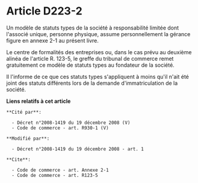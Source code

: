 # Article D223-2

Un modèle de statuts types de la société à responsabilité limitée dont l'associé unique, personne physique, assume
personnellement la gérance figure en annexe 2-1 au présent livre. 

Le centre de formalités des entreprises ou, dans le cas prévu au deuxième alinéa de l'article R. 123-5, le greffe du tribunal
de commerce remet gratuitement ce modèle de statuts types au fondateur de la société. 

Il l'informe de ce que ces statuts types s'appliquent à moins qu'il n'ait été joint des statuts différents lors de la demande
d'immatriculation de la société.

**Liens relatifs à cet article**

	**Cité par**:

	  - Décret n°2008-1419 du 19 décembre 2008 (V)
	  - Code de commerce - art. R930-1 (V)

	**Modifié par**:

	  - Décret n°2008-1419 du 19 décembre 2008 - art. 1

	**Cite**:

	  - Code de commerce - art. Annexe 2-1
	  - Code de commerce - art. R123-5

